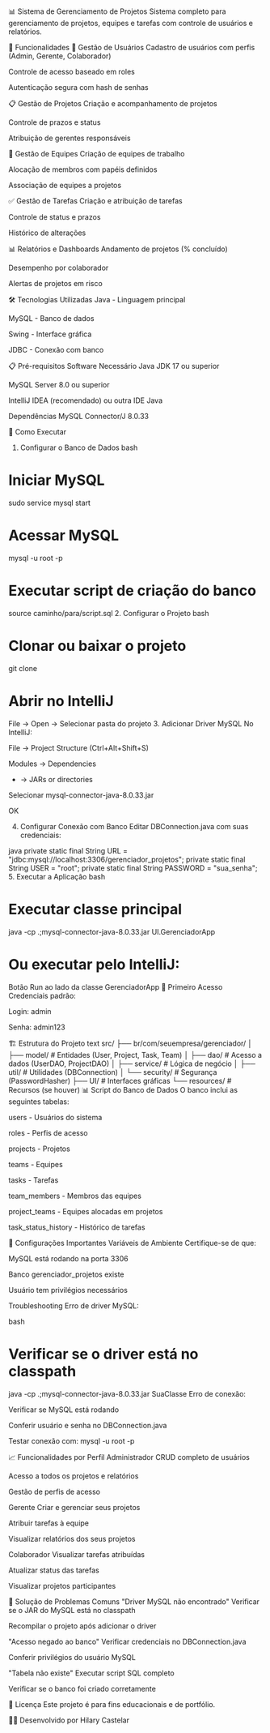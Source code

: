 📊 Sistema de Gerenciamento de Projetos
Sistema completo para gerenciamento de projetos, equipes e tarefas com controle de usuários e relatórios.

🚀 Funcionalidades
👥 Gestão de Usuários
Cadastro de usuários com perfis (Admin, Gerente, Colaborador)

Controle de acesso baseado em roles

Autenticação segura com hash de senhas

📋 Gestão de Projetos
Criação e acompanhamento de projetos

Controle de prazos e status

Atribuição de gerentes responsáveis

👥 Gestão de Equipes
Criação de equipes de trabalho

Alocação de membros com papéis definidos

Associação de equipes a projetos

✅ Gestão de Tarefas
Criação e atribuição de tarefas

Controle de status e prazos

Histórico de alterações

📊 Relatórios e Dashboards
Andamento de projetos (% concluído)

Desempenho por colaborador

Alertas de projetos em risco

🛠️ Tecnologias Utilizadas
Java - Linguagem principal

MySQL - Banco de dados

Swing - Interface gráfica

JDBC - Conexão com banco

📋 Pré-requisitos
Software Necessário
Java JDK 17 ou superior

MySQL Server 8.0 ou superior

IntelliJ IDEA (recomendado) ou outra IDE Java

Dependências
MySQL Connector/J 8.0.33

🚀 Como Executar
1. Configurar o Banco de Dados
bash
# Iniciar MySQL
sudo service mysql start

# Acessar MySQL
mysql -u root -p

# Executar script de criação do banco
source caminho/para/script.sql
2. Configurar o Projeto
bash
# Clonar ou baixar o projeto
git clone <url-do-projeto>

# Abrir no IntelliJ
File → Open → Selecionar pasta do projeto
3. Adicionar Driver MySQL
No IntelliJ:

File → Project Structure (Ctrl+Alt+Shift+S)

Modules → Dependencies

+ → JARs or directories

Selecionar mysql-connector-java-8.0.33.jar

OK

4. Configurar Conexão com Banco
Editar DBConnection.java com suas credenciais:

java
private static final String URL = "jdbc:mysql://localhost:3306/gerenciador_projetos";
private static final String USER = "root";
private static final String PASSWORD = "sua_senha";
5. Executar a Aplicação
bash
# Executar classe principal
java -cp .;mysql-connector-java-8.0.33.jar UI.GerenciadorApp

# Ou executar pelo IntelliJ:
Botão Run ao lado da classe GerenciadorApp
👤 Primeiro Acesso
Credenciais padrão:

Login: admin

Senha: admin123

🏗️ Estrutura do Projeto
text
src/
├── br/com/seuempresa/gerenciador/
│   ├── model/          # Entidades (User, Project, Task, Team)
│   ├── dao/            # Acesso a dados (UserDAO, ProjectDAO)
│   ├── service/        # Lógica de negócio
│   ├── util/           # Utilidades (DBConnection)
│   └── security/       # Segurança (PasswordHasher)
├── UI/                 # Interfaces gráficas
└── resources/          # Recursos (se houver)
📊 Script do Banco de Dados
O banco inclui as seguintes tabelas:

users - Usuários do sistema

roles - Perfis de acesso

projects - Projetos

teams - Equipes

tasks - Tarefas

team_members - Membros das equipes

project_teams - Equipes alocadas em projetos

task_status_history - Histórico de tarefas

🔧 Configurações Importantes
Variáveis de Ambiente
Certifique-se de que:

MySQL está rodando na porta 3306

Banco gerenciador_projetos existe

Usuário tem privilégios necessários

Troubleshooting
Erro de driver MySQL:

bash
# Verificar se o driver está no classpath
java -cp .;mysql-connector-java-8.0.33.jar SuaClasse
Erro de conexão:

Verificar se MySQL está rodando

Conferir usuário e senha no DBConnection.java

Testar conexão com: mysql -u root -p

📈 Funcionalidades por Perfil
Administrador
CRUD completo de usuários

Acesso a todos os projetos e relatórios

Gestão de perfis de acesso

Gerente
Criar e gerenciar seus projetos

Atribuir tarefas à equipe

Visualizar relatórios dos seus projetos

Colaborador
Visualizar tarefas atribuídas

Atualizar status das tarefas

Visualizar projetos participantes

🐛 Solução de Problemas Comuns
"Driver MySQL não encontrado"
Verificar se o JAR do MySQL está no classpath

Recompilar o projeto após adicionar o driver

"Acesso negado ao banco"
Verificar credenciais no DBConnection.java

Conferir privilégios do usuário MySQL

"Tabela não existe"
Executar script SQL completo

Verificar se o banco foi criado corretamente

📝 Licença
Este projeto é para fins educacionais e de portfólio.

👨‍💻 Desenvolvido por
Hilary Castelar

